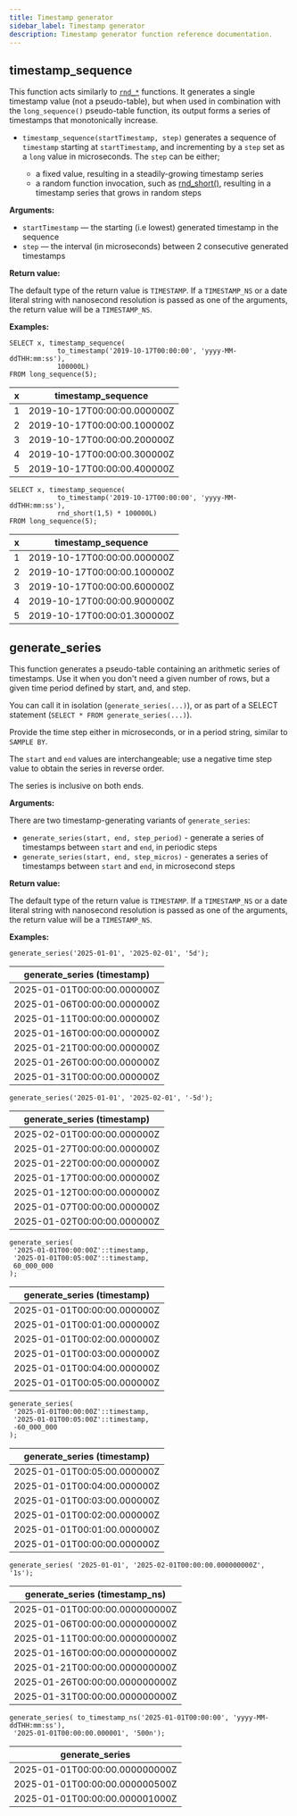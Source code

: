 ```yaml
---
title: Timestamp generator
sidebar_label: Timestamp generator
description: Timestamp generator function reference documentation.
---
```


## timestamp_sequence

This function acts similarly to
[`rnd_*`](/docs/reference/function/random-value-generator/) functions. It
generates a single timestamp value (not a pseudo-table), but when used in
combination with the `long_sequence()` pseudo-table function, its output forms a
series of timestamps that monotonically increase.

- `timestamp_sequence(startTimestamp, step)` generates a sequence of `timestamp`
  starting at `startTimestamp`, and incrementing by a `step` set as a `long`
  value in microseconds. The `step` can be either;

  - a fixed value, resulting in a steadily-growing timestamp series
  - a random function invocation, such as
    [rnd_short()](/docs/reference/function/random-value-generator#rnd_short),
    resulting in a timestamp series that grows in random steps

**Arguments:**

- `startTimestamp` — the starting (i.e lowest) generated timestamp in the
  sequence
- `step` — the interval (in microseconds) between 2 consecutive generated
  timestamps

**Return value:**

The default type of the return value is `TIMESTAMP`. If a `TIMESTAMP_NS` or a date literal string with nanosecond
resolution is passed as one of the arguments, the return value will be a `TIMESTAMP_NS`.

**Examples:**

```questdb-sql title="Monotonic timestamp increase"
SELECT x, timestamp_sequence(
            to_timestamp('2019-10-17T00:00:00', 'yyyy-MM-ddTHH:mm:ss'),
            100000L)
FROM long_sequence(5);
```

| x   | timestamp_sequence          |
| --- | --------------------------- |
| 1   | 2019-10-17T00:00:00.000000Z |
| 2   | 2019-10-17T00:00:00.100000Z |
| 3   | 2019-10-17T00:00:00.200000Z |
| 4   | 2019-10-17T00:00:00.300000Z |
| 5   | 2019-10-17T00:00:00.400000Z |

```questdb-sql title="Randomized timestamp increase"
SELECT x, timestamp_sequence(
            to_timestamp('2019-10-17T00:00:00', 'yyyy-MM-ddTHH:mm:ss'),
            rnd_short(1,5) * 100000L)
FROM long_sequence(5);
```

| x   | timestamp_sequence          |
| --- | --------------------------- |
| 1   | 2019-10-17T00:00:00.000000Z |
| 2   | 2019-10-17T00:00:00.100000Z |
| 3   | 2019-10-17T00:00:00.600000Z |
| 4   | 2019-10-17T00:00:00.900000Z |
| 5   | 2019-10-17T00:00:01.300000Z |

## generate_series

This function generates a pseudo-table containing an arithmetic series of
timestamps. Use it when you don't need a given number of rows, but a given time
period defined by start, and, and step.

You can call it in isolation (`generate_series(...)`), or as part of a SELECT
statement (`SELECT * FROM generate_series(...)`).

Provide the time step either in microseconds, or in a period string, similar to
`SAMPLE BY`.

The `start` and `end` values are interchangeable; use a negative time step value
to obtain the series in reverse order.

The series is inclusive on both ends.

**Arguments:**

There are two timestamp-generating variants of `generate_series`:

- `generate_series(start, end, step_period)` - generate a series of timestamps
  between `start` and `end`, in periodic steps
- `generate_series(start, end, step_micros)` - generates a series of timestamps
  between `start` and `end`, in microsecond steps

**Return value:**

The default type of the return value is `TIMESTAMP`. If a `TIMESTAMP_NS` or a date literal string with nanosecond
resolution is passed as one of the arguments, the return value will be a `TIMESTAMP_NS`.

**Examples:**

```questdb-sql title="Ascending series using a period" demo
generate_series('2025-01-01', '2025-02-01', '5d');
```

| generate_series (timestamp) |
| --------------------------- |
| 2025-01-01T00:00:00.000000Z |
| 2025-01-06T00:00:00.000000Z |
| 2025-01-11T00:00:00.000000Z |
| 2025-01-16T00:00:00.000000Z |
| 2025-01-21T00:00:00.000000Z |
| 2025-01-26T00:00:00.000000Z |
| 2025-01-31T00:00:00.000000Z |

```questdb-sql title="Descending series using a period" demo
generate_series('2025-01-01', '2025-02-01', '-5d');
```

| generate_series (timestamp) |
| --------------------------- |
| 2025-02-01T00:00:00.000000Z |
| 2025-01-27T00:00:00.000000Z |
| 2025-01-22T00:00:00.000000Z |
| 2025-01-17T00:00:00.000000Z |
| 2025-01-12T00:00:00.000000Z |
| 2025-01-07T00:00:00.000000Z |
| 2025-01-02T00:00:00.000000Z |

```questdb-sql title="Ascending series using microseconds" demo
generate_series(
 '2025-01-01T00:00:00Z'::timestamp,
 '2025-01-01T00:05:00Z'::timestamp,
 60_000_000
);
```

| generate_series (timestamp) |
| --------------------------- |
| 2025-01-01T00:00:00.000000Z |
| 2025-01-01T00:01:00.000000Z |
| 2025-01-01T00:02:00.000000Z |
| 2025-01-01T00:03:00.000000Z |
| 2025-01-01T00:04:00.000000Z |
| 2025-01-01T00:05:00.000000Z |

```questdb-sql title="Descending series using microseconds" demo
generate_series(
 '2025-01-01T00:00:00Z'::timestamp,
 '2025-01-01T00:05:00Z'::timestamp,
 -60_000_000
);
```

| generate_series (timestamp) |
| --------------------------- |
| 2025-01-01T00:05:00.000000Z |
| 2025-01-01T00:04:00.000000Z |
| 2025-01-01T00:03:00.000000Z |
| 2025-01-01T00:02:00.000000Z |
| 2025-01-01T00:01:00.000000Z |
| 2025-01-01T00:00:00.000000Z |


```questdb-sql title="Series using nanosecond timestamp" demo
generate_series( '2025-01-01', '2025-02-01T00:00:00.000000000Z', '1s');
```

| generate_series (timestamp_ns) |
| ------------------------------ |
| 2025-01-01T00:00:00.000000000Z |
| 2025-01-06T00:00:00.000000000Z |
| 2025-01-11T00:00:00.000000000Z |
| 2025-01-16T00:00:00.000000000Z |
| 2025-01-21T00:00:00.000000000Z |
| 2025-01-26T00:00:00.000000000Z |
| 2025-01-31T00:00:00.000000000Z |



```questdb-sql title="Series using nanosecond timestamp and nanosecond step" demo
generate_series( to_timestamp_ns('2025-01-01T00:00:00', 'yyyy-MM-ddTHH:mm:ss'),
 '2025-01-01T00:00:00.000001', '500n');
 ```

| generate_series                |
| ------------------------------ |
| 2025-01-01T00:00:00.000000000Z |
| 2025-01-01T00:00:00.000000500Z |
| 2025-01-01T00:00:00.000001000Z |
